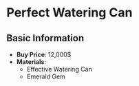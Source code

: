 # Perfect Watering Can

## Basic Information

- **Buy Price**: 12,000$
- **Materials**:
  - Effective Watering Can
  - Emerald Gem